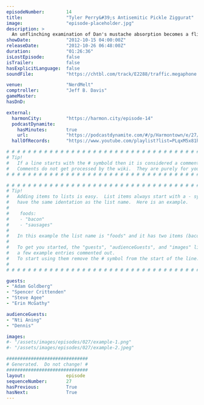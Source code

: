```yaml
---
episodeNumber:        14
title:                "Tyler Perry&#39;s Antisemitic Pickle Ziggurat"
image:                "episode-placeholder.jpg"
description: >
  An unflinching examination of Dan's mustache absorption becomes a flinching examination of Harmontown regular Adam Goldberg. Plus: special guest Steve Agee drops by for a discussion of airline food and the ridiculous infiltration of Admiral Darkstar's...
showDate:             "2012-10-15 04:00:00Z"
releaseDate:          "2012-10-26 06:48:00Z"
duration:             "01:26:36"
isLostEpisode:        false
isTrailer:            false
hasExplicitLanguage:  false
soundFile:            "https://chtbl.com/track/E2288/traffic.megaphone.fm/STA9966987632.mp3?updated=1555705125"

venue:                "NerdMelt"
comptroller:          "Jeff B. Davis"
gameMaster:           
hasDnD:               

external:
  harmonCity:         "https://harmon.city/episode-14"
  podcastDynamite:
    hasMinutes:       true
    url:              "https://podcastdynamite.com/#/p/Harmontown/e/27/14"
  hallOfRecords:      "https://www.youtube.com/playlist?list=PLqxM5x81hNOYrjWtqyFzuFXPxRlDvTXHs"

# # # # # # # # # # # # # # # # # # # # # # # # # # # # # # # # # # # # # # # # # # # # #
# Tip!
#   If a line starts with the # symbold then it is considered a comment.
#   Comments do not get processed by the wiki.  They are purely for your information.
# # # # # # # # # # # # # # # # # # # # # # # # # # # # # # # # # # # # # # # # # # # # #

# # # # # # # # # # # # # # # # # # # # # # # # # # # # # # # # # # # # # # # # # # # # #
# Tip!
#   Adding items to lists is easy.  List items always start with a - symbol and have
#   have the same identation as the list name.  Here is an example.
#
#    foods:
#    - "bacon"
#    - "sausages"
#
#   In this example the list name is "foods" and it has two items (bacon, and sausages).
#
#   To get you started, the "guests", "audienceGuests", and "images" lists below have
#   a few example entries commented out.
#   To start using them remove the # symbol from the start of the line.
#
# # # # # # # # # # # # # # # # # # # # # # # # # # # # # # # # # # # # # # # # # # # # #

guests:
- "Adam Goldberg"
- "Spencer Crittenden"
- "Steve Agee"
- "Erin McGathy"

audienceGuests:
- "Nti Aning"
- "Dennis"

images:
#- "/assets/images/episodes/027/example-1.png"
#- "/assets/images/episodes/027/example-2.jpeg"

##############################
# Generated.  Do not change! #
##############################
layout:               episode
sequenceNumber:       27
hasPrevious:          True
hasNext:              True
---
```


<!-- The episode description will be rendered here -->

<!-- Add your content BELOW here -->
<!-- vvvvvvvvvvvvvvvvvvvvvvvvvvv -->




<!-- ^^^^^^^^^^^^^^^^^^^^^^^^^^^ -->
<!-- Add your content ABOVE here -->

<!-- The episode gallery will be rendered here -->